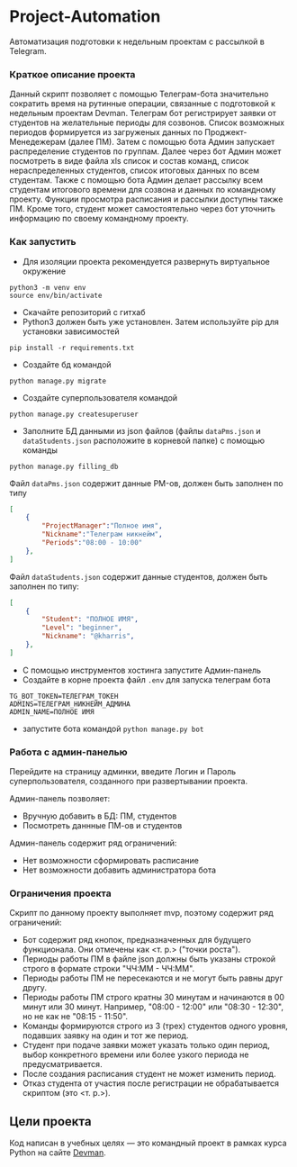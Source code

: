 # Project-Automation
Автоматизация подготовки к недельным проектам c рассылкой в Telegram.


### Краткое описание проекта
Данный скрипт позволяет с помощью Телеграм-бота значительно сократить время на рутинные операции, связанные с подготовкой к недельным проектам Devman.
Телеграм бот регистрирует заявки от студентов на желательные периоды для созвонов. Список возможных периодов формируется из загруженых данных по Проджект-Менедежерам (далее ПМ). Затем с помощью бота Админ запускает распределение студентов по группам. Далее через бот Админ может посмотреть в виде файла xls список и состав команд, список нераспределенных студентов, список итоговых данных по всем студентам. Также с помощью бота Админ делает рассылку всем студентам итогового времени для созвона и данных по командному проекту. Функции просмотра расписания и рассылки доступны также ПМ. Кроме того, студент может самостоятельно через бот уточнить информацию по своему командному проекту.



### Как запустить

- Для изоляции проекта рекомендуется развернуть виртуальное окружение
  
```
python3 -m venv env
source env/bin/activate
```

- Скачайте репозиторий с гитхаб
- Python3 должен быть уже установлен. Затем используйте pip для установки зависимостей

```
pip install -r requirements.txt
```

- Создайте бд командой 

```
python manage.py migrate
``` 

- Создайте суперпользователя командой 
  
```
python manage.py createsuperuser
```

- Заполните БД данными из json файлов (файлы `dataPms.json` и `dataStudents.json` расположите в корневой папке) с помощью команды
  
```
python manage.py filling_db
```

Файл `dataPms.json` содержит данные PM-ов, должен быть заполнен по типу

```json
[
    {
        "ProjectManager":"Полное имя",
        "Nickname":"Телеграм никнейм",
        "Periods":"08:00 - 10:00"
    },
]
```

Файл `dataStudents.json` содержит данные студентов,  должен быть заполнен по типу:

```json
[
    {
        "Student": "ПОЛНОЕ ИМЯ",
        "Level": "beginner",
        "Nickname": "@kharris",
    },
]
```
- С помощью инструментов хостинга запустите Админ-панель
- Создайте в корне проекта файл `.env` для запуска телеграм бота

```
TG_BOT_TOKEN=ТЕЛЕГРАМ_ТОКЕН
ADMINS=ТЕЛЕГРАМ_НИКНЕЙМ_АДМИНА
ADMIN_NAME=ПОЛНОЕ ИМЯ
```

- запустите бота командой `python manage.py bot`



### Работа с админ-панелью

Перейдите на страницу админки, введите Логин и Пароль суперпользователя, созданного при развертывании проекта. 

Админ-панель позволяет:
- Вручную добавить в БД: ПМ, студентов
- Посмотреть даннные ПМ-ов и студентов 

Админ-панель содержит ряд ограничений:
- Нет возможности сформировать расписание
- Нет возможности добавить администратора бота


### Ограничения проекта

Скрипт по данному проекту выполняет mvp, поэтому содержит ряд ограничений:

- Бот содержит ряд кнопок, предназначенных для будущего функционала. Они отмечены как <т. р.> ("точки роста").
- Периоды работы ПМ в файле json должны быть указаны строкой строго в формате строки "ЧЧ:ММ - ЧЧ:ММ".
- Периоды работы ПМ не пересекаются и не могут быть равны друг другу.
- Периоды работы ПМ строго кратны 30 минутам  и начинаются в 00 минут или 30 минут. Например, "08:00 - 12:00" или "08:30 - 12:30",
но не как не "08:15 - 11:50".
- Команды формируются строго из 3 (трех) студентов одного уровня, подавших заявку на один и тот же период. 
- Студент при подаче заявки может указать только один период, выбор конкретного времени или более узкого периода не предусматривается.
- После создания расписания студент не может изменить период.
- Отказ студента от участия после регистрации не обрабатывается скриптом (это <т. р.>).


## Цели проекта

Код написан в учебных целях — это командный проект в рамках курса Python на сайте [Devman](https://dvmn.org).

